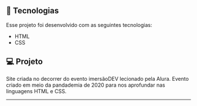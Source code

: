 ## 🚀 Tecnologias

Esse projeto foi desenvolvido com as seguintes tecnologias:

- HTML
- CSS

## 💻 Projeto

Site criada no decorrer do evento imersãoDEV lecionado pela Alura. Evento criado em meio da pandademia de 2020 para nos aprofundar nas linguagens HTML e CSS.

---

